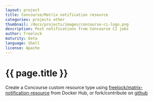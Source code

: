 ```yaml
---
layout: project
title: Concourse/Matrix notification resource
categories: projects other
thumbnail: /docs/projects/images/concourse-ci-logo.png
description: Post notifications from Concourse CI jobs
author: freelock
maturity: beta
language: Shell
license: Apache
---
```


# {{ page.title }}
Create a Concourse custom resource type using [freelock/matrix-notification-resource](https://hub.docker.com/r/freelock/matrix-notification-resource/) from Docker Hub, or fork/contribute on [github](https://github.com/freelock/matrix-notification-resource)
